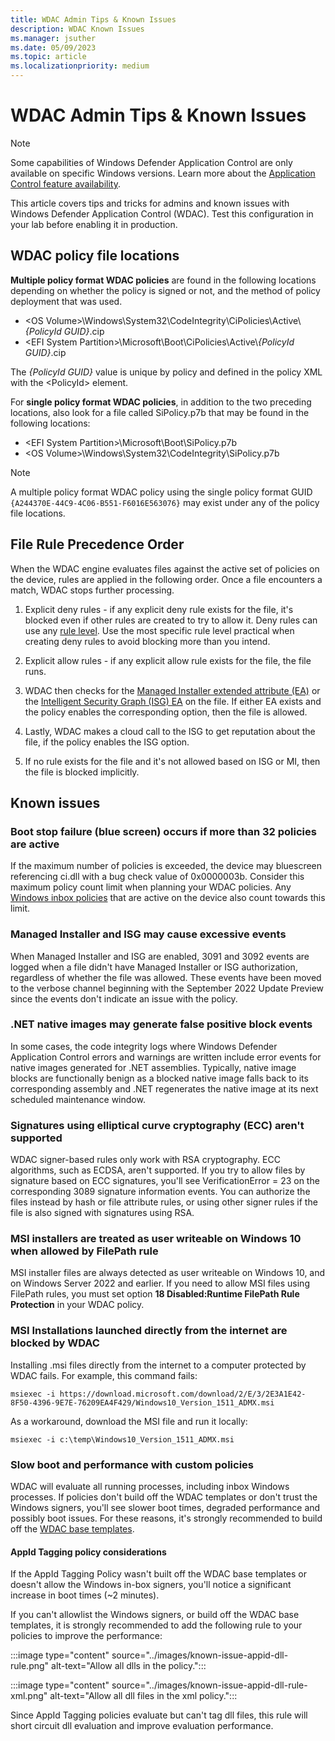 ```yaml
---
title: WDAC Admin Tips & Known Issues
description: WDAC Known Issues
ms.manager: jsuther
ms.date: 05/09/2023
ms.topic: article
ms.localizationpriority: medium
---
```


# WDAC Admin Tips & Known Issues

> [!NOTE]
> Some capabilities of Windows Defender Application Control are only available on specific Windows versions. Learn more about the [Application Control feature availability](/windows/security/threat-protection/windows-defender-application-control/feature-availability).

This article covers tips and tricks for admins and known issues with Windows Defender Application Control (WDAC). Test this configuration in your lab before enabling it in production.

## WDAC policy file locations

**Multiple policy format WDAC policies** are found in the following locations depending on whether the policy is signed or not, and the method of policy deployment that was used.

- &lt;OS Volume&gt;\\Windows\\System32\\CodeIntegrity\\CiPolicies\Active\\*\{PolicyId GUID\}*.cip
- &lt;EFI System Partition&gt;\\Microsoft\\Boot\\CiPolicies\Active\\*\{PolicyId GUID\}*.cip

The *\{PolicyId GUID\}* value is unique by policy and defined in the policy XML with the &lt;PolicyId&gt; element.

For **single policy format WDAC policies**, in addition to the two preceding locations, also look for a file called SiPolicy.p7b that may be found in the following locations:

- &lt;EFI System Partition&gt;\\Microsoft\\Boot\\SiPolicy.p7b
- &lt;OS Volume&gt;\\Windows\\System32\\CodeIntegrity\\SiPolicy.p7b

> [!NOTE]
> A multiple policy format WDAC policy using the single policy format GUID `{A244370E-44C9-4C06-B551-F6016E563076}` may exist under any of the policy file locations.

## File Rule Precedence Order

When the WDAC engine evaluates files against the active set of policies on the device, rules are applied in the following order. Once a file encounters a match, WDAC stops further processing.

1. Explicit deny rules - if any explicit deny rule exists for the file, it's blocked even if other rules are created to try to allow it. Deny rules can use any [rule level](/windows/security/threat-protection/windows-defender-application-control/select-types-of-rules-to-create#windows-defender-application-control-file-rule-levels). Use the most specific rule level practical when creating deny rules to avoid blocking more than you intend.

2. Explicit allow rules - if any explicit allow rule exists for the file, the file runs.

3. WDAC then checks for the [Managed Installer extended attribute (EA)](/windows/security/threat-protection/windows-defender-application-control/configure-authorized-apps-deployed-with-a-managed-installer) or the [Intelligent Security Graph (ISG) EA](/windows/security/threat-protection/windows-defender-application-control/use-windows-defender-application-control-with-intelligent-security-graph) on the file. If either EA exists and the policy enables the corresponding option, then the file is allowed.

4. Lastly, WDAC makes a cloud call to the ISG to get reputation about the file, if the policy enables the ISG option.

5. If no rule exists for the file and it's not allowed based on ISG or MI, then the file is blocked implicitly.

## Known issues

### Boot stop failure (blue screen) occurs if more than 32 policies are active

If the maximum number of policies is exceeded, the device may bluescreen referencing ci.dll with a bug check value of 0x0000003b. Consider this maximum policy count limit when planning your WDAC policies. Any [Windows inbox policies](/windows/security/threat-protection/windows-defender-application-control/operations/inbox-wdac-policies) that are active on the device also count towards this limit.

### Managed Installer and ISG may cause excessive events

When Managed Installer and ISG are enabled, 3091 and 3092 events are logged when a file didn't have Managed Installer or ISG authorization, regardless of whether the file was allowed. These events have been moved to the verbose channel beginning with the September 2022 Update Preview since the events don't indicate an issue with the policy.

### .NET native images may generate false positive block events

In some cases, the code integrity logs where Windows Defender Application Control errors and warnings are written include error events for native images generated for .NET assemblies. Typically, native image blocks are functionally benign as a blocked native image falls back to its corresponding assembly and .NET regenerates the native image at its next scheduled maintenance window.

### Signatures using elliptical curve cryptography (ECC) aren't supported

WDAC signer-based rules only work with RSA cryptography. ECC algorithms, such as ECDSA, aren't supported. If you try to allow files by signature based on ECC signatures, you'll see VerificationError = 23 on the corresponding 3089 signature information events. You can authorize the files instead by hash or file attribute rules, or using other signer rules if the file is also signed with signatures using RSA.

### MSI installers are treated as user writeable on Windows 10 when allowed by FilePath rule

MSI installer files are always detected as user writeable on Windows 10, and on Windows Server 2022 and earlier. If you need to allow MSI files using FilePath rules, you must set option **18 Disabled:Runtime FilePath Rule Protection** in your WDAC policy.

### MSI Installations launched directly from the internet are blocked by WDAC

Installing .msi files directly from the internet to a computer protected by WDAC fails.
For example, this command fails:

```console
msiexec -i https://download.microsoft.com/download/2/E/3/2E3A1E42-8F50-4396-9E7E-76209EA4F429/Windows10_Version_1511_ADMX.msi
```

As a workaround, download the MSI file and run it locally:

```console
msiexec -i c:\temp\Windows10_Version_1511_ADMX.msi  
```
### Slow boot and performance with custom policies

WDAC will evaluate all running processes, including inbox Windows processes. If policies don't build off the WDAC templates or don't trust the Windows signers, you'll see slower boot times, degraded performance and possibly boot issues. For these reasons, it's strongly recommended to build off the [WDAC base templates](../design/example-wdac-base-policies.md). 

#### AppId Tagging policy considerations

If the AppId Tagging Policy wasn't built off the WDAC base templates or doesn't allow the Windows in-box signers, you'll notice a significant increase in boot times (~2 minutes). 

If you can't allowlist the Windows signers, or build off the WDAC base templates, it is strongly recommended to add the following rule to your policies to improve the performance:

:::image type="content" source="../images/known-issue-appid-dll-rule.png" alt-text="Allow all dlls in the policy.":::

:::image type="content" source="../images/known-issue-appid-dll-rule-xml.png" alt-text="Allow all dll files in the xml policy.":::

Since AppId Tagging policies evaluate but can't tag dll files, this rule will short circuit dll evaluation and improve evaluation performance.

